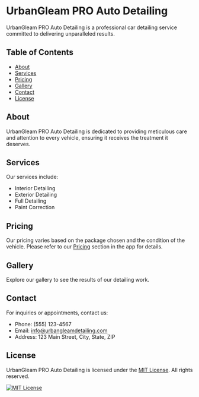 # UrbanGleam PRO Auto Detailing

UrbanGleam PRO Auto Detailing is a professional car detailing service committed to delivering unparalleled results.

## Table of Contents

- [About](#about)
- [Services](#services)
- [Pricing](#pricing)
- [Gallery](#gallery)
- [Contact](#contact)
- [License](#license)

## About

UrbanGleam PRO Auto Detailing is dedicated to providing meticulous care and attention to every vehicle, ensuring it receives the treatment it deserves.

## Services

Our services include:
- Interior Detailing
- Exterior Detailing
- Full Detailing
- Paint Correction

## Pricing

Our pricing varies based on the package chosen and the condition of the vehicle. Please refer to our [Pricing](#pricing) section in the app for details.

## Gallery

Explore our gallery to see the results of our detailing work.

## Contact

For inquiries or appointments, contact us:
- Phone: (555) 123-4567
- Email: info@urbangleamdetailing.com
- Address: 123 Main Street, City, State, ZIP

## License

UrbanGleam PRO Auto Detailing is licensed under the [MIT License](https://opensource.org/licenses/MIT). All rights reserved.

[![MIT License](https://img.shields.io/badge/License-MIT-blue.svg)](https://opensource.org/licenses/MIT)
